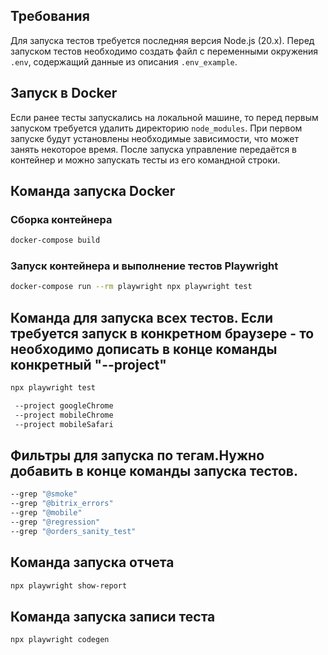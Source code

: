 ## Требования

Для запуска тестов требуется последняя версия Node.js (20.x).
Перед запуском тестов необходимо создать файл с переменными окружения `.env`, содержащий данные из описания `.env_example`.

## Запуск в Docker

Если ранее тесты запускались на локальной машине, то перед первым запуском требуется удалить директорию `node_modules`.
При первом запуске будут установлены необходимые зависимости, что может занять некоторое время.
После запуска управление передаётся в контейнер и можно запускать тесты из его командной строки.

## Команда запуска Docker
### Сборка контейнера
```bash
docker-compose build
```
### Запуск контейнера и выполнение тестов Playwright
```bash
docker-compose run --rm playwright npx playwright test
```

## Команда для запуска всех тестов. Если требуется запуск в конкретном браузере - то необходимо дописать в конце команды конкретный "--project"

```bash
npx playwright test

 --project googleChrome
 --project mobileChrome
 --project mobileSafari
```

## Фильтры для запуска по тегам.Нужно добавить в конце команды запуска тестов.

```bash
--grep "@smoke"
--grep "@bitrix_errors"
--grep "@mobile"
--grep "@regression"
--grep "@orders_sanity_test"
```


## Команда запуска отчета

```bash
npx playwright show-report
```

## Команда запуска записи теста

```bash
npx playwright codegen
```
